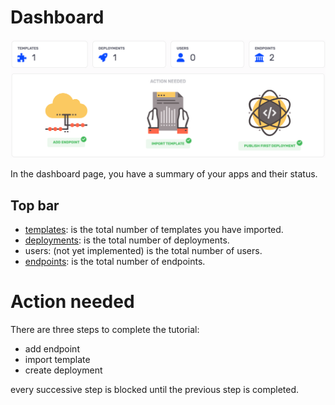 # Dashboard

![dashboard](../media/app/dashboard.png)

In the dashboard page, you have a summary of your apps and their status.

## Top bar

- [templates](./app-templates.md): is the total number of templates you have imported.
- [deployments](./app-deployments.md): is the total number of deployments.
- users: (not yet implemented) is the total number of users.
- [endpoints](./app-endpoints.md): is the total number of endpoints.

# Action needed

There are three steps to complete the tutorial:

- add endpoint
- import template
- create deployment

every successive step is blocked until the previous step is completed.
